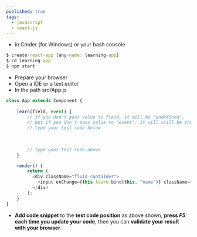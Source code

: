 ```yaml
---
published: true
tags:
  - javascript
  - react-js
---
```

* in Cmder (for Windows) or your bash console

```bat
$ create-react-app [any-name: learning-app]
$ cd learning-app
$ npm start
```

* Prepare your browser
* Open a IDE or a text editor
* In the path src/App.js

```javascript
class App extends Component {
	
	learn(field, event) {
		// if you don't pass value to field, it will be 'undefined',
		// but if you don't pass value to 'event', it will still be there
		// type your test code below
      
      
      
      	// type your test code above
	}

	render() {
		return (
		  <div className="fluid-container">
			<input onChange={this.learn.bind(this, "name")} className="form-control" type="text" placeholder="Name" /><br />
		  </div>
		);
	}
}
```


* **Add code snippet** to the **test code position** as above shown, **press *F5* each time you update your code**, then you can **validate your result with your browser**.

<br />
<br />
